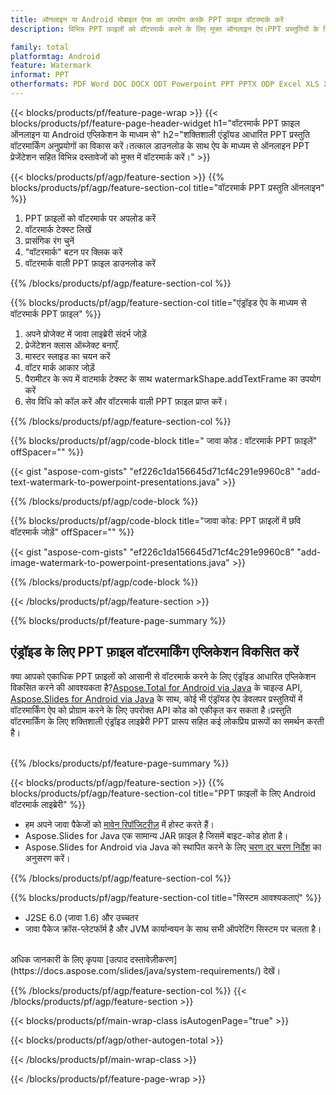 ```yaml
---
title: ऑनलाइन या Android मोबाइल ऐप्स का उपयोग करके PPT फ़ाइल वॉटरमार्क करें
description: विभिन्न PPT फ़ाइलों को वॉटरमार्क करने के लिए मुफ्त ऑनलाइन ऐप।PPT प्रस्तुतियों के लिए एंड्रॉयड वॉटरमार्क लाइब्रेरी जावा कोड.

family: total
platformtag: Android
feature: Watermark
informat: PPT
otherformats: PDF Word DOC DOCX ODT Powerpoint PPT PPTX ODP Excel XLS XLSX ODS
---
```

{{< blocks/products/pf/feature-page-wrap >}}
{{< blocks/products/pf/feature-page-header-widget h1="वॉटरमार्क PPT फ़ाइल ऑनलाइन या Android एप्लिकेशन के माध्यम से" h2="शक्तिशाली एंड्रॉयड आधारित PPT प्रस्तुति वॉटरमार्किंग अनुप्रयोगों का विकास करें।तत्काल डाउनलोड के साथ ऐप के माध्यम से ऑनलाइन PPT प्रेजेंटेशन सहित विभिन्न दस्तावेजों को मुफ्त में वॉटरमार्क करें।" >}}

{{< blocks/products/pf/agp/feature-section >}}
{{% blocks/products/pf/agp/feature-section-col title="वॉटरमार्क PPT प्रस्तुति ऑनलाइन" %}}

1. PPT फ़ाइलों को वॉटरमार्क पर अपलोड करें
1. वॉटरमार्क टेक्स्ट लिखें
1. प्रासंगिक रंग चुनें
1. "वॉटरमार्क" बटन पर क्लिक करें
1. वॉटरमार्क वाली PPT फ़ाइल डाउनलोड करें

{{% /blocks/products/pf/agp/feature-section-col %}}

{{% blocks/products/pf/agp/feature-section-col title="एंड्रॉइड ऐप के माध्यम से वॉटरमार्क PPT फ़ाइल" %}}

1. अपने प्रोजेक्ट में जावा लाइब्रेरी संदर्भ जोड़ें
1. प्रेजेंटेशन क्लास ऑब्जेक्ट बनाएँ.
1. मास्टर स्लाइड का चयन करें
1. वॉटर मार्क आकार जोड़ें
1. पैरामीटर के रूप में वाटमार्क टेक्स्ट के साथ watermarkShape.addTextFrame का उपयोग करें
1. सेव विधि को कॉल करें और वॉटरमार्क वाली PPT फ़ाइल प्राप्त करें।

{{% /blocks/products/pf/agp/feature-section-col %}}

{{% blocks/products/pf/agp/code-block title=" जावा कोड : वॉटरमार्क PPT फ़ाइलें" offSpacer="" %}}

{{< gist "aspose-com-gists" "ef226c1da156645d71cf4c291e9960c8" "add-text-watermark-to-powerpoint-presentations.java" >}}

{{% /blocks/products/pf/agp/code-block %}}

{{% blocks/products/pf/agp/code-block title="जावा कोड: PPT फ़ाइलों में छवि वॉटरमार्क जोड़ें" offSpacer="" %}}

{{< gist "aspose-com-gists" "ef226c1da156645d71cf4c291e9960c8" "add-image-watermark-to-powerpoint-presentations.java" >}}

{{% /blocks/products/pf/agp/code-block %}}

{{< /blocks/products/pf/agp/feature-section >}}

{{% blocks/products/pf/feature-page-summary %}}


<h2>एंड्रॉइड के लिए PPT फ़ाइल वॉटरमार्किंग एप्लिकेशन विकसित करें</h2>

क्या आपको एकाधिक PPT फ़ाइलों को आसानी से वॉटरमार्क करने के लिए एंड्रॉइड आधारित एप्लिकेशन विकसित करने की आवश्यकता है?[Aspose.Total for Android via Java](https://products.aspose.com/total/hi/android-java/) के चाइल्ड API, [Aspose.Slides for Android via Java](https://products.aspose.com/slides/hi/android-java/) के साथ, कोई भी एंड्रॉयड ऐप डेवलपर प्रस्तुतियों में वॉटरमार्किंग ऐप को प्रोग्राम करने के लिए उपरोक्त API कोड को एकीकृत कर सकता है।प्रस्तुति वॉटरमार्किंग के लिए शक्तिशाली एंड्रॉइड लाइब्रेरी PPT प्रारूप सहित कई लोकप्रिय प्रारूपों का समर्थन करती है।<br /><br />

{{% /blocks/products/pf/feature-page-summary %}}

{{< blocks/products/pf/agp/feature-section >}}
{{% blocks/products/pf/agp/feature-section-col title="PPT फ़ाइलों के लिए Android वॉटरमार्क लाइब्रेरी" %}}
- हम अपने जावा पैकेजों को [मावेन रिपॉजिटरीज़](https://releases.aspose.com/java/repo/com/aspose/aspose-slides/) में होस्ट करते हैं। 
- Aspose.Slides for Java एक सामान्य JAR फ़ाइल है जिसमें बाइट-कोड होता है।
- Aspose.Slides for Android via Java को स्थापित करने के लिए [चरण दर चरण निर्देश](https://docs.aspose.com/slides/java/installation/#install-aspose-slides-for-java-from-maven-repository) का अनुसरण करें।

{{% /blocks/products/pf/agp/feature-section-col %}}

{{% blocks/products/pf/agp/feature-section-col title="सिस्टम आवश्यकताएं" %}}

- J2SE 6.0 (जावा 1.6) और उच्चतर
- जावा पैकेज क्रॉस-प्लेटफॉर्म है और JVM कार्यान्वयन के साथ सभी ऑपरेटिंग सिस्टम पर चलता है।

<br />
अधिक जानकारी के लिए कृपया [उत्पाद दस्तावेज़ीकरण](https://docs.aspose.com/slides/java/system-requirements/) देखें।


{{% /blocks/products/pf/agp/feature-section-col %}}
{{< /blocks/products/pf/agp/feature-section >}}

{{< blocks/products/pf/main-wrap-class isAutogenPage="true" >}}

{{< blocks/products/pf/agp/other-autogen-total >}}

{{< /blocks/products/pf/main-wrap-class >}}

{{< /blocks/products/pf/feature-page-wrap >}}